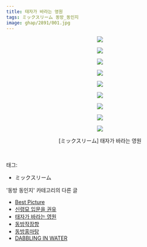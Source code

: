 ```yaml
---
title: 태자가 바라는 영원
tags: ミックスリーム 동방_동인지
image: ghap/2891/001.jpg
---
```

<div class="article">
<p style="text-align: center; clear: none; float: none;"><img src="{{ site.nasurl }}/ghap/2891/001.jpg"/></p>
<p style="text-align: center; clear: none; float: none;"><img src="{{ site.nasurl }}/ghap/2891/002.jpg"/></p>
<p style="text-align: center; clear: none; float: none;"><img src="{{ site.nasurl }}/ghap/2891/003.jpg"/></p>
<p style="text-align: center; clear: none; float: none;"><img src="{{ site.nasurl }}/ghap/2891/004.jpg"/></p>
<p style="text-align: center; clear: none; float: none;"><img src="{{ site.nasurl }}/ghap/2891/005.jpg"/></p>
<p style="text-align: center; clear: none; float: none;"><img src="{{ site.nasurl }}/ghap/2891/006.jpg"/></p>
<p style="text-align: center; clear: none; float: none;"><img src="{{ site.nasurl }}/ghap/2891/007.jpg"/></p>
<p style="text-align: center; clear: none; float: none;"><img src="{{ site.nasurl }}/ghap/2891/008.jpg"/></p>
<p style="text-align: center; clear: none; float: none;"><img src="{{ site.nasurl }}/ghap/2891/009.jpg"/></p>
<p style="text-align: center; clear: none; float: none;">[ミックスリーム] 태자가 바라는 영원</p>
<p><br/></p>
</div><div class="tagTrail">
<p>태그: </p>
<ul>
<li>ミックスリーム</li>
</ul>
</div><div class="another">
<p>'동방 동인지' 카테고리의 다른 글</p>
<ul>
<li><a href="/2016-12-12-ghap_2893">Best Picture</a></li>
<li><a href="/2016-12-12-ghap_2892">신령묘 입문을 권유</a></li>
<li><a href="/2016-12-12-ghap_2891">태자가 바라는 영원</a></li>
<li><a href="/2016-12-12-ghap_2890">동방작장향</a></li>
<li><a href="/2016-12-12-ghap_2889">동방홍마탕</a></li>
<li><a href="/2016-12-12-ghap_2887">DABBLING IN WATER</a></li>
</ul>
</div><div class="cb_module cb_fluid">
<div class="cb_wrt cb_profile">
</div><!-- commentList close -->
</div>